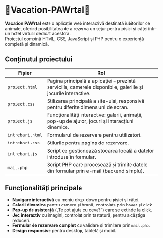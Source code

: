 # 🐾Vacation-PAWrtal🐾

**Vacation PAWrtal** este o aplicație web interactivă destinată iubitorilor de animale, oferind posibilitatea de a rezerva un sejur pentru pisici și căței într-un hotel virtual dedicat acestora.  
Proiectul combină HTML, CSS, JavaScript și PHP pentru o experiență completă și dinamică.

## Conținutul proiectului

| Fișier | Rol |
|--------|------|
| `proiect.html` | Pagina principală a aplicației – prezintă serviciile, camerele disponibile, galeriile și jocurile interactive. |
| `proiect.css` | Stilizarea principală a site-ului, responsivă pentru diferite dimensiuni de ecran. |
| `proiect.js` | Funcționalități interactive: galerii, animații, pop-up de ajutor, jocuri și interacțiuni dinamice. |
| `intrebari.html` | Formularul de rezervare pentru utilizatori. |
| `intrebari.css` | Stilurile pentru pagina de rezervare. |
| `intrebari.js` | Script ce gestionează stocarea locală a datelor introduse în formular. |
| `mail.php` | Script PHP care procesează și trimite datele din formular prin e-mail (backend simplu). |

## Funcționalități principale

- **Navigare interactivă** cu meniu drop-down pentru pisici și căței.  
- **Galerii dinamice** pentru camere și hrană, controlate prin hover și click.  
- **Pop-up de asistență** („Te pot ajuta cu ceva?”) care se extinde la click.  
- **Joc interactiv** cu imagini, controlat prin tastatură, pentru a câștiga reduceri.  
- **Formular de rezervare complet** cu validare și trimitere prin `mail.php`.  
- **Design responsive** pentru desktop, tabletă și mobil. 
